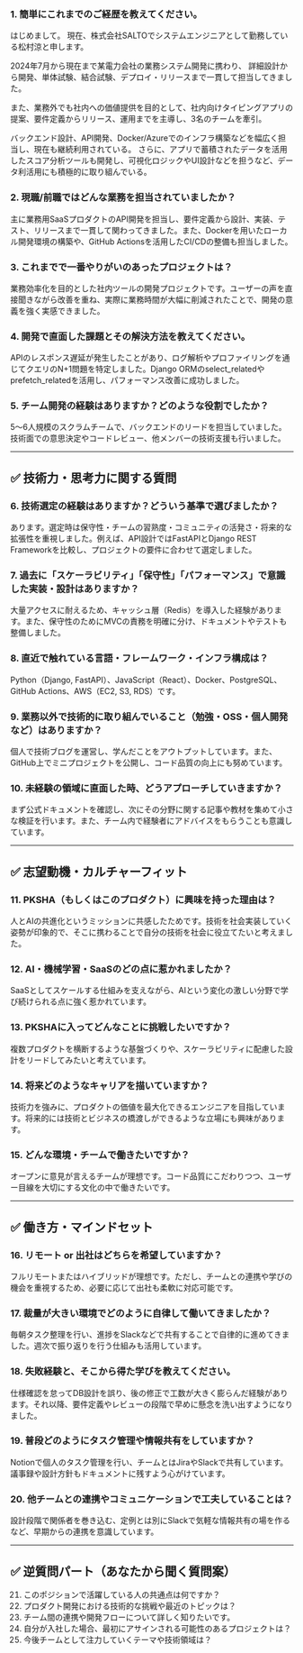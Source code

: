 ### **1. 簡単にこれまでのご経歴を教えてください。**

はじめまして。
現在、株式会社SALTOでシステムエンジニアとして勤務している松村涼と申します。  

2024年7月から現在まで某電力会社の業務システム開発に携わり、
詳細設計から開発、単体試験、結合試験、デプロイ・リリースまで一貫して担当してきました。

また、業務外でも社内への価値提供を目的として、社内向けタイピングアプリの提案、要件定義からリリース、運用までを主導し、3名のチームを牽引。

バックエンド設計、API開発、Docker/Azureでのインフラ構築などを幅広く担当し、現在も継続利用されている。 さらに、アプリで蓄積されたデータを活用したスコア分析ツールも開発し、可視化ロジックやUI設計などを担うなど、データ利活用にも積極的に取り組んでいる。

### **2. 現職/前職ではどんな業務を担当されていましたか？**

主に業務用SaaSプロダクトのAPI開発を担当し、要件定義から設計、実装、テスト、リリースまで一貫して関わってきました。また、Dockerを用いたローカル開発環境の構築や、GitHub Actionsを活用したCI/CDの整備も担当しました。

### **3. これまでで一番やりがいのあったプロジェクトは？**

業務効率化を目的とした社内ツールの開発プロジェクトです。ユーザーの声を直接聞きながら改善を重ね、実際に業務時間が大幅に削減されたことで、開発の意義を強く実感できました。

### **4. 開発で直面した課題とその解決方法を教えてください。**

APIのレスポンス遅延が発生したことがあり、ログ解析やプロファイリングを通じてクエリのN+1問題を特定しました。Django ORMのselect_relatedやprefetch_relatedを活用し、パフォーマンス改善に成功しました。

### **5. チーム開発の経験はありますか？どのような役割でしたか？**

5〜6人規模のスクラムチームで、バックエンドのリードを担当していました。技術面での意思決定やコードレビュー、他メンバーの技術支援も行いました。

---

## **✅ 技術力・思考力に関する質問**

### **6. 技術選定の経験はありますか？どういう基準で選びましたか？**

あります。選定時は保守性・チームの習熟度・コミュニティの活発さ・将来的な拡張性を重視しました。例えば、API設計ではFastAPIとDjango REST Frameworkを比較し、プロジェクトの要件に合わせて選定しました。

### **7. 過去に「スケーラビリティ」「保守性」「パフォーマンス」で意識した実装・設計はありますか？**

大量アクセスに耐えるため、キャッシュ層（Redis）を導入した経験があります。また、保守性のためにMVCの責務を明確に分け、ドキュメントやテストも整備しました。

### **8. 直近で触れている言語・フレームワーク・インフラ構成は？**

Python（Django, FastAPI）、JavaScript（React）、Docker、PostgreSQL、GitHub Actions、AWS（EC2, S3, RDS）です。

### **9. 業務以外で技術的に取り組んでいること（勉強・OSS・個人開発など）はありますか？**

個人で技術ブログを運営し、学んだことをアウトプットしています。また、GitHub上でミニプロジェクトを公開し、コード品質の向上にも努めています。

### **10. 未経験の領域に直面した時、どうアプローチしていきますか？**

まず公式ドキュメントを確認し、次にその分野に関する記事や教材を集めて小さな検証を行います。また、チーム内で経験者にアドバイスをもらうことも意識しています。

---

## **✅ 志望動機・カルチャーフィット**

### **11. PKSHA（もしくはこのプロダクト）に興味を持った理由は？**

人とAIの共進化というミッションに共感したためです。技術を社会実装していく姿勢が印象的で、そこに携わることで自分の技術を社会に役立てたいと考えました。

### **12. AI・機械学習・SaaSのどの点に惹かれましたか？**

SaaSとしてスケールする仕組みを支えながら、AIという変化の激しい分野で学び続けられる点に強く惹かれています。

### **13. PKSHAに入ってどんなことに挑戦したいですか？**

複数プロダクトを横断するような基盤づくりや、スケーラビリティに配慮した設計をリードしてみたいと考えています。

### **14. 将来どのようなキャリアを描いていますか？**

技術力を強みに、プロダクトの価値を最大化できるエンジニアを目指しています。将来的には技術とビジネスの橋渡しができるような立場にも興味があります。

### **15. どんな環境・チームで働きたいですか？**

オープンに意見が言えるチームが理想です。コード品質にこだわりつつ、ユーザー目線を大切にする文化の中で働きたいです。

---

## **✅ 働き方・マインドセット**

### **16. リモート or 出社はどちらを希望していますか？**

フルリモートまたはハイブリッドが理想です。ただし、チームとの連携や学びの機会を重視するため、必要に応じて出社も柔軟に対応可能です。

### **17. 裁量が大きい環境でどのように自律して働いてきましたか？**

毎朝タスク整理を行い、進捗をSlackなどで共有することで自律的に進めてきました。週次で振り返りを行う仕組みも活用しています。

### **18. 失敗経験と、そこから得た学びを教えてください。**

仕様確認を怠ってDB設計を誤り、後の修正で工数が大きく膨らんだ経験があります。それ以降、要件定義やレビューの段階で早めに懸念を洗い出すようになりました。

### **19. 普段どのようにタスク管理や情報共有をしていますか？**

Notionで個人のタスク管理を行い、チームとはJiraやSlackで共有しています。議事録や設計方針もドキュメントに残すよう心がけています。

### **20. 他チームとの連携やコミュニケーションで工夫していることは？**

設計段階で関係者を巻き込む、定例とは別にSlackで気軽な情報共有の場を作るなど、早期からの連携を意識しています。

---

## **✅ 逆質問パート（あなたから聞く質問案）**

21. このポジションで活躍している人の共通点は何ですか？
22. プロダクト開発における技術的な挑戦や最近のトピックは？
23. チーム間の連携や開発フローについて詳しく知りたいです。
24. 自分が入社した場合、最初にアサインされる可能性のあるプロジェクトは？
25. 今後チームとして注力していくテーマや技術領域は？